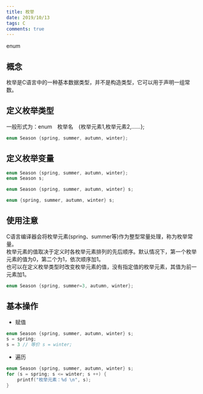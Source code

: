 ```yaml
---
title: 枚举
date: 2019/10/13
tags: C
comments: true
---
```


enum
<!--more-->

## 概念

枚举是C语言中的一种基本数据类型，并不是构造类型，它可以用于声明一组常数。

## 定义枚举类型

一般形式为：enum　枚举名　{枚举元素1,枚举元素2,……};

```C
enum Season {spring, summer, autumn, winter};
```

## 定义枚举变量

```C
enum Season {spring, summer, autumn, winter};
enum Season s;
```

```C
enum Season {spring, summer, autumn, winter} s;
```

```C
enum {spring, summer, autumn, winter} s;
```

## 使用注意

C语言编译器会将枚举元素(spring、summer等)作为整型常量处理，称为枚举常量。  
枚举元素的值取决于定义时各枚举元素排列的先后顺序。默认情况下，第一个枚举元素的值为0，第二个为1，依次顺序加1。  
也可以在定义枚举类型时改变枚举元素的值，没有指定值的枚举元素，其值为前一元素加1。  

```C
enum Season {spring, summer=3, autumn, winter};
```

## 基本操作

* 赋值

```C
enum Season {spring, summer, autumn, winter} s;
s = spring;
s = 3 // 等价 s = winter;
```

* 遍历

```C
enum Season {spring, summer, autumn, winter} s;
for (s = spring; s <= winter; s ++) {
    printf("枚举元素：%d \n", s);
}
```
